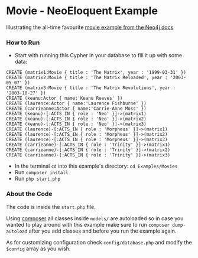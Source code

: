 # Movie - NeoEloquent Example
Illustrating the all-time favourite [movie example from the Neo4j docs](http://neo4j.com/docs/stable/cypherdoc-movie-database.html)

### How to Run
- Start with running this Cypher in your database to fill it up with some data:

```cypher
CREATE (matrix1:Movie { title : 'The Matrix', year : '1999-03-31' })
CREATE (matrix2:Movie { title : 'The Matrix Reloaded', year : '2003-05-07' })
CREATE (matrix3:Movie { title : 'The Matrix Revolutions', year : '2003-10-27' })
CREATE (keanu:Actor { name:'Keanu Reeves' })
CREATE (laurence:Actor { name:'Laurence Fishburne' })
CREATE (carrieanne:Actor { name:'Carrie-Anne Moss' })
CREATE (keanu)-[:ACTS_IN { role : 'Neo' }]->(matrix1)
CREATE (keanu)-[:ACTS_IN { role : 'Neo' }]->(matrix2)
CREATE (keanu)-[:ACTS_IN { role : 'Neo' }]->(matrix3)
CREATE (laurence)-[:ACTS_IN { role : 'Morpheus' }]->(matrix1)
CREATE (laurence)-[:ACTS_IN { role : 'Morpheus' }]->(matrix2)
CREATE (laurence)-[:ACTS_IN { role : 'Morpheus' }]->(matrix3)
CREATE (carrieanne)-[:ACTS_IN { role : 'Trinity' }]->(matrix1)
CREATE (carrieanne)-[:ACTS_IN { role : 'Trinity' }]->(matrix2)
CREATE (carrieanne)-[:ACTS_IN { role : 'Trinity' }]->(matrix3)
```

- In the terminal `cd` into this example's directory: `cd Examples/Movies`
- Run `composer install`
- Run `php start.php`

### About the Code
The code is inside the `start.php` file.

Using [composer](http://getcomposer.org) all classes inside `models/` are autoloaded so in case you wanted to play around with this example make sure to run `composer dump-autoload` after you add classes and before you run the example again.

As for customizing configuration check `config/database.php` and modify the `$config` array as you wish.
